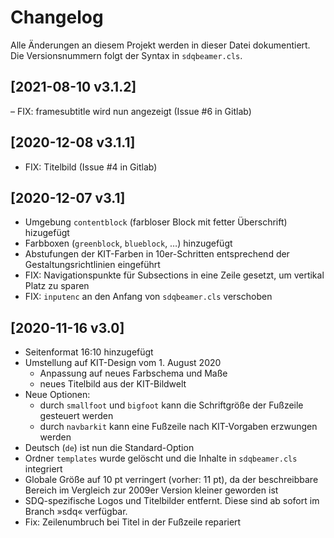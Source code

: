 # Changelog
Alle Änderungen an diesem Projekt werden in dieser Datei dokumentiert.
Die Versionsnummern folgt der Syntax in `sdqbeamer.cls`.

## [2021-08-10 v3.1.2]
– FIX: framesubtitle wird nun angezeigt (Issue #6 in Gitlab)

## [2020-12-08 v3.1.1]
- FIX: Titelbild (Issue #4 in Gitlab)

## [2020-12-07 v3.1]
- Umgebung ``contentblock`` (farbloser Block mit fetter Überschrift) hizugefügt
- Farbboxen (``greenblock``, ``blueblock``, …) hinzugefügt
- Abstufungen der KIT-Farben in 10er-Schritten entsprechend der Gestaltungsrichtlinien eingeführt
- FIX: Navigationspunkte für Subsections in eine Zeile gesetzt, um vertikal Platz zu sparen
- FIX: ``inputenc`` an den Anfang von ``sdqbeamer.cls`` verschoben

## [2020-11-16 v3.0]
- Seitenformat 16:10 hinzugefügt
- Umstellung auf KIT-Design vom 1. August 2020
    - Anpassung auf neues Farbschema und Maße
    - neues Titelbild aus der KIT-Bildwelt
- Neue Optionen:
    - durch `smallfoot` und `bigfoot` kann die Schriftgröße der Fußzeile gesteuert werden
    - durch `navbarkit` kann eine Fußzeile nach KIT-Vorgaben erzwungen werden
- Deutsch (`de`) ist nun die Standard-Option
- Ordner `templates` wurde gelöscht und die Inhalte in `sdqbeamer.cls` integriert
- Globale Größe auf 10 pt verringert (vorher: 11 pt), da der beschreibbare Bereich im Vergleich zur 2009er Version kleiner geworden ist
- SDQ-spezifische Logos und Titelbilder entfernt. Diese sind ab sofort im Branch »sdq« verfügbar.
- Fix: Zeilenumbruch bei Titel in der Fußzeile repariert